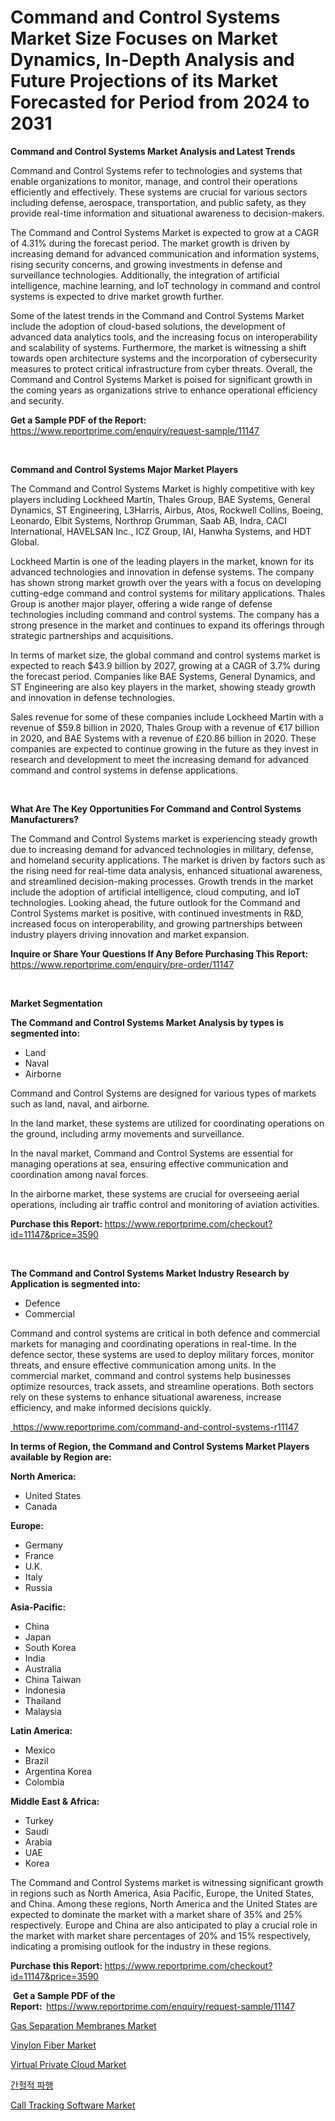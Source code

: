 <p><h1>Command and Control Systems Market Size Focuses on Market Dynamics, In-Depth Analysis and Future Projections of its Market Forecasted for Period from 2024 to 2031</h1></p><p><strong>Command and Control Systems Market Analysis and Latest Trends</strong></p>
<p><p>Command and Control Systems refer to technologies and systems that enable organizations to monitor, manage, and control their operations efficiently and effectively. These systems are crucial for various sectors including defense, aerospace, transportation, and public safety, as they provide real-time information and situational awareness to decision-makers.</p><p>The Command and Control Systems Market is expected to grow at a CAGR of 4.31% during the forecast period. The market growth is driven by increasing demand for advanced communication and information systems, rising security concerns, and growing investments in defense and surveillance technologies. Additionally, the integration of artificial intelligence, machine learning, and IoT technology in command and control systems is expected to drive market growth further.</p><p>Some of the latest trends in the Command and Control Systems Market include the adoption of cloud-based solutions, the development of advanced data analytics tools, and the increasing focus on interoperability and scalability of systems. Furthermore, the market is witnessing a shift towards open architecture systems and the incorporation of cybersecurity measures to protect critical infrastructure from cyber threats. Overall, the Command and Control Systems Market is poised for significant growth in the coming years as organizations strive to enhance operational efficiency and security.</p></p>
<p><strong>Get a Sample PDF of the Report:&nbsp;</strong> <a href="https://www.reportprime.com/enquiry/request-sample/11147">https://www.reportprime.com/enquiry/request-sample/11147</a></p>
<p>&nbsp;</p>
<p><strong>Command and Control Systems Major Market Players</strong></p>
<p><p>The Command and Control Systems Market is highly competitive with key players including Lockheed Martin, Thales Group, BAE Systems, General Dynamics, ST Engineering, L3Harris, Airbus, Atos, Rockwell Collins, Boeing, Leonardo, Elbit Systems, Northrop Grumman, Saab AB, Indra, CACI International, HAVELSAN Inc., ICZ Group, IAI, Hanwha Systems, and HDT Global.</p><p>Lockheed Martin is one of the leading players in the market, known for its advanced technologies and innovation in defense systems. The company has shown strong market growth over the years with a focus on developing cutting-edge command and control systems for military applications. Thales Group is another major player, offering a wide range of defense technologies including command and control systems. The company has a strong presence in the market and continues to expand its offerings through strategic partnerships and acquisitions.</p><p>In terms of market size, the global command and control systems market is expected to reach $43.9 billion by 2027, growing at a CAGR of 3.7% during the forecast period. Companies like BAE Systems, General Dynamics, and ST Engineering are also key players in the market, showing steady growth and innovation in defense technologies.</p><p>Sales revenue for some of these companies include Lockheed Martin with a revenue of $59.8 billion in 2020, Thales Group with a revenue of €17 billion in 2020, and BAE Systems with a revenue of £20.86 billion in 2020. These companies are expected to continue growing in the future as they invest in research and development to meet the increasing demand for advanced command and control systems in defense applications.</p></p>
<p>&nbsp;</p>
<p><strong>What Are The Key Opportunities For Command and Control Systems Manufacturers?</strong></p>
<p><p>The Command and Control Systems market is experiencing steady growth due to increasing demand for advanced technologies in military, defense, and homeland security applications. The market is driven by factors such as the rising need for real-time data analysis, enhanced situational awareness, and streamlined decision-making processes. Growth trends in the market include the adoption of artificial intelligence, cloud computing, and IoT technologies. Looking ahead, the future outlook for the Command and Control Systems market is positive, with continued investments in R&D, increased focus on interoperability, and growing partnerships between industry players driving innovation and market expansion.</p></p>
<p><strong>Inquire or Share Your Questions If Any Before Purchasing This Report:</strong> <a href="https://www.reportprime.com/enquiry/pre-order/11147">https://www.reportprime.com/enquiry/pre-order/11147</a></p>
<p>&nbsp;</p>
<p><strong>Market Segmentation</strong></p>
<p><strong>The Command and Control Systems Market Analysis by types is segmented into:</strong></p>
<p><ul><li>Land</li><li>Naval</li><li>Airborne</li></ul></p>
<p><p>Command and Control Systems are designed for various types of markets such as land, naval, and airborne. </p><p>In the land market, these systems are utilized for coordinating operations on the ground, including army movements and surveillance.</p><p>In the naval market, Command and Control Systems are essential for managing operations at sea, ensuring effective communication and coordination among naval forces.</p><p>In the airborne market, these systems are crucial for overseeing aerial operations, including air traffic control and monitoring of aviation activities.</p></p>
<p><strong>Purchase this Report:&nbsp;</strong><a href="https://www.reportprime.com/checkout?id=11147&price=3590">https://www.reportprime.com/checkout?id=11147&price=3590</a></p>
<p>&nbsp;</p>
<p><strong>The Command and Control Systems Market Industry Research by Application is segmented into:</strong></p>
<p><ul><li>Defence</li><li>Commercial</li></ul></p>
<p><p>Command and control systems are critical in both defence and commercial markets for managing and coordinating operations in real-time. In the defence sector, these systems are used to deploy military forces, monitor threats, and ensure effective communication among units. In the commercial market, command and control systems help businesses optimize resources, track assets, and streamline operations. Both sectors rely on these systems to enhance situational awareness, increase efficiency, and make informed decisions quickly.</p></p>
<p><a href="https://www.reportprime.com/command-and-control-systems-r11147">&nbsp;https://www.reportprime.com/command-and-control-systems-r11147</a></p>
<p><strong>In terms of Region, the Command and Control Systems Market Players available by Region are:</strong></p>
<p>
    <p> <strong> North America: </strong>
        <ul>
            <li>United States</li>
            <li>Canada</li>
        </ul>
        </p> 
    <p> <strong> Europe: </strong>
        <ul>
            <li>Germany</li>
            <li>France</li>
            <li>U.K.</li>
            <li>Italy</li>
            <li>Russia</li>
        </ul>
        </p> 
    <p> <strong> Asia-Pacific: </strong>
        <ul>
            <li>China</li>
            <li>Japan</li>
            <li>South Korea</li>
            <li>India</li>
            <li>Australia</li>
            <li>China Taiwan</li>
            <li>Indonesia</li>
            <li>Thailand</li>
            <li>Malaysia</li>
        </ul>
        </p> 
    <p> <strong> Latin America: </strong>
        <ul>
            <li>Mexico</li>
            <li>Brazil</li>
            <li>Argentina Korea</li>
            <li>Colombia</li>
        </ul>
        </p> 
    <p> <strong> Middle East & Africa: </strong>
        <ul>
            <li>Turkey</li>
            <li>Saudi</li>
            <li>Arabia</li>
            <li>UAE</li>
            <li>Korea</li>
        </ul>
    </p>
    </p>
<p><p>The Command and Control Systems market is witnessing significant growth in regions such as North America, Asia Pacific, Europe, the United States, and China. Among these regions, North America and the United States are expected to dominate the market with a market share of 35% and 25% respectively. Europe and China are also anticipated to play a crucial role in the market with market share percentages of 20% and 15% respectively, indicating a promising outlook for the industry in these regions.</p></p>
<p><strong>Purchase this Report: </strong><a href="https://www.reportprime.com/checkout?id=11147&price=3590">https://www.reportprime.com/checkout?id=11147&price=3590</a></p>
<p>&nbsp;<strong>Get a Sample PDF of the Report:&nbsp;&nbsp;</strong><a href="https://www.reportprime.com/enquiry/request-sample/11147">https://www.reportprime.com/enquiry/request-sample/11147</a></p>
<p><strong></strong></p>
<p><p><a href="https://issuu.com/reportprime-2/docs/gas-separation-membranes-market-size-2030.pptx">Gas Separation Membranes Market</a></p><p><a href="https://issuu.com/reportprime-2/docs/vinylon-fiber-market-size-2030.pptx">Vinylon Fiber Market</a></p><p><a href="https://github.com/pjcfca/Market-Research-Report-List-2/blob/main/virtual-private-cloud-market.md">Virtual Private Cloud Market</a></p><p><a href="https://github.com/Maeennan456456/Market-Research-Report-List-1/blob/main/178866423925.md">간헐적 파행</a></p><p><a href="https://github.com/wusalecollins540tpqoz/Market-Research-Report-List-2/blob/main/call-tracking-software-market.md">Call Tracking Software Market</a></p></p>
